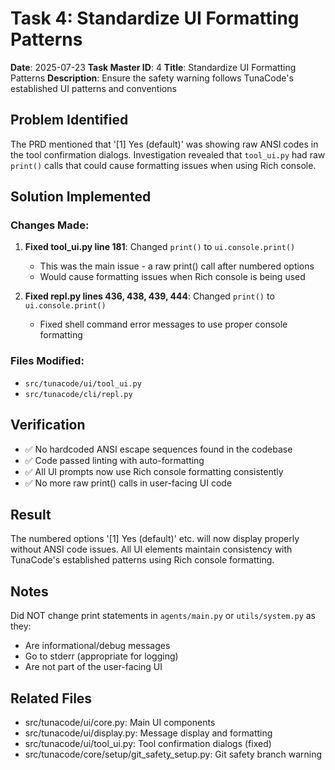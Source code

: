# Task 4: Standardize UI Formatting Patterns

**Date**: 2025-07-23
**Task Master ID**: 4
**Title**: Standardize UI Formatting Patterns
**Description**: Ensure the safety warning follows TunaCode's established UI patterns and conventions

## Problem Identified

The PRD mentioned that '[1] Yes (default)' was showing raw ANSI codes in the tool confirmation dialogs. Investigation revealed that `tool_ui.py` had raw `print()` calls that could cause formatting issues when using Rich console.

## Solution Implemented

### Changes Made:

1. **Fixed tool_ui.py line 181**: Changed `print()` to `ui.console.print()`
   - This was the main issue - a raw print() call after numbered options
   - Would cause formatting issues when Rich console is being used

2. **Fixed repl.py lines 436, 438, 439, 444**: Changed `print()` to `ui.console.print()`
   - Fixed shell command error messages to use proper console formatting

### Files Modified:
- `src/tunacode/ui/tool_ui.py`
- `src/tunacode/cli/repl.py`

## Verification

- ✅ No hardcoded ANSI escape sequences found in the codebase
- ✅ Code passed linting with auto-formatting
- ✅ All UI prompts now use Rich console formatting consistently
- ✅ No more raw print() calls in user-facing UI code

## Result

The numbered options '[1] Yes (default)' etc. will now display properly without ANSI code issues. All UI elements maintain consistency with TunaCode's established patterns using Rich console formatting.

## Notes

Did NOT change print statements in `agents/main.py` or `utils/system.py` as they:
- Are informational/debug messages
- Go to stderr (appropriate for logging)
- Are not part of the user-facing UI

## Related Files
- src/tunacode/ui/core.py: Main UI components
- src/tunacode/ui/display.py: Message display and formatting
- src/tunacode/ui/tool_ui.py: Tool confirmation dialogs (fixed)
- src/tunacode/core/setup/git_safety_setup.py: Git safety branch warning